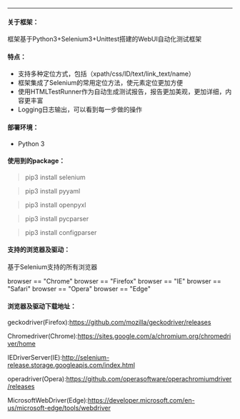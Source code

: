 ----------------------------------------------------------
#### 关于框架：
框架基于Python3+Selenium3+Unittest搭建的WebUI自动化测试框架

#### 特点：
- 支持多种定位方式，包括（xpath/css/ID/text/link_text/name）
- 框架集成了Selenium的常用定位方法，使元素定位更加方便
- 使用HTMLTestRunner作为自动生成测试报告，报告更加美观，更加详细，内容更丰富
- Logging日志输出，可以看到每一步做的操作

#### 部署环境：
- Python 3
#### 使用到的package：

> pip3 install selenium

> pip3 install pyyaml

> pip3 install openpyxl

> pip3 install pycparser

> pip3 install configparser

#### 支持的浏览器及驱动：
基于Selenium支持的所有浏览器

browser == "Chrome"
browser == "Firefox"
browser == "IE"
browser == "Safari"
browser == "Opera"
browser == "Edge"


#### 浏览器及驱动下载地址：
geckodriver(Firefox):https://github.com/mozilla/geckodriver/releases

Chromedriver(Chrome):https://sites.google.com/a/chromium.org/chromedriver/home

IEDriverServer(IE):http://selenium-release.storage.googleapis.com/index.html

operadriver(Opera):https://github.com/operasoftware/operachromiumdriver/releases

MicrosoftWebDriver(Edge):https://developer.microsoft.com/en-us/microsoft-edge/tools/webdriver
